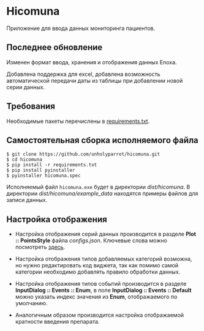 # Hicomuna

Приложение для ввода данных мониторинга пациентов.

## Последнее обновление

Изменен формат ввода, хранения и отображения данных Enoxa.

Добавлена поддержка для excel, добавлена возможность автоматической передачи даты из таблицы при добавлении новой серии
данных. 

## Требования

Необходимые пакеты перечислены в [requirements.txt](./requirements.txt "требования").

## Самостоятельная сборка исполняемого файла

```
$ git clone https://github.com/unholyparrot/hicomuna.git
$ cd hicomuna
$ pip install -r requirements.txt
$ pip install pyinstaller
$ pyinstaller hicomuna.spec
```

Исполняемый файл `hicomuna.exe` будет в директории *dist/hicomuna*. В директории *dist/hicomuna/example_data*
находятся примеры файлов для записи данных.

## Настройка отображения

* Настройка отображения серий данных производится в разделе **Plot :: PointsStyle** файла *configs.json*.
Ключевые слова можно посмотреть 
[здесь](https://pyqtgraph.readthedocs.io/en/latest/graphicsItems/plotdataitem.html?highlight=PlotDataItem 
"PlotDataItem description").

* Настройка отображения типов добавляемых категорий возможна, но нужно редактировать код виджета, так как помимо 
самой категории необходимо добавлять правило обработки данных. 
  
* Настройка отображения типов событий производится в разделе **InputDialog :: Events :: Enum**, в поле 
**InputDialog :: Events :: Default** можно указать индекс значения из **Enum**, отображаемого по умолчанию.
  
* Аналогичным образом производится настройка отображаемой кратности введения препарата.
